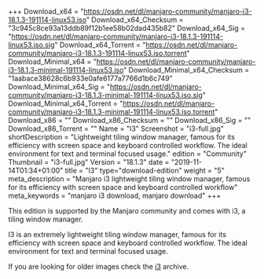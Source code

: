 +++
Download_x64 = "https://osdn.net/dl/manjaro-community/manjaro-i3-18.1.3-191114-linux53.iso"
Download_x64_Checksum = "3c945c8ce93a13ddb89f12b1ee58b02dad435b82"
Download_x64_Sig = "https://osdn.net/dl/manjaro-community/manjaro-i3-18.1.3-191114-linux53.iso.sig"
Download_x64_Torrent = "https://osdn.net/dl/manjaro-community/manjaro-i3-18.1.3-191114-linux53.iso.torrent"
Download_Minimal_x64 = "https://osdn.net/dl/manjaro-community/manjaro-i3-18.1.3-minimal-191114-linux53.iso"
Download_Minimal_x64_Checksum = "1aabace38628c6b933e0afe6177a7766d1b6c749"
Download_Minimal_x64_Sig = "https://osdn.net/dl/manjaro-community/manjaro-i3-18.1.3-minimal-191114-linux53.iso.sig"
Download_Minimal_x64_Torrent = "https://osdn.net/dl/manjaro-community/manjaro-i3-18.1.3-minimal-191114-linux53.iso.torrent"
Download_x86 = ""
Download_x86_Checksum = ""
Download_x86_Sig = ""
Download_x86_Torrent = ""
Name = "I3"
Screenshot = "i3-full.jpg"
shortDescription = "Lightweight tiling window manager, famous for its efficiency with screen space and keyboard controlled workflow. The ideal environment for text and terminal focused usage."
edition = "Community"
Thumbnail = "i3-full.jpg"
Version = "18.1.3"
date = "2019-11-14T01:34+01:00"
title = "I3"
type="download-edition"
weight = "5"
meta_description = "Manjaro i3 lightweight tiling window manager, famous for its efficiency with screen space and keyboard controlled workflow"
meta_keywords = "manjaro i3 download, manjaro download"
+++

This edition is supported by the Manjaro community and comes with i3, a tiling window manager.

I3 is an extremely lightweight tiling window manager, famous for its efficiency with screen space and keyboard controlled workflow. The ideal environment for text and terminal focused usage.

If you are looking for older images check the [i3](https://osdn.net/projects/manjaro-community/storage/z_release_archive/i3) archive.
